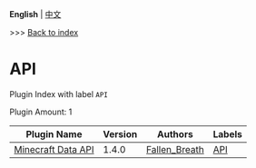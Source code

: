 **English** | [中文](readme-zh_cn.md)

\>\>\> [Back to index](/readme.md)

# API

Plugin Index with label `API`

Plugin Amount: 1

| Plugin Name | Version | Authors | Labels |
| --- | --- | --- | --- |
| [Minecraft Data API](/plugins/minecraft_data_api/readme.md) | 1.4.0 | [Fallen_Breath](https://github.com/Fallen-Breath) | [API](/labels/api/readme.md) |
